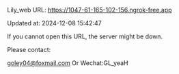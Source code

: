 Lily_web URL: https://1047-61-165-102-156.ngrok-free.app

Updated at: 2024-12-08 15:42:47

If you cannot open this URL, the server might be down.

Please contact: 

goley04@foxmail.com Or Wechat:GL_yeaH